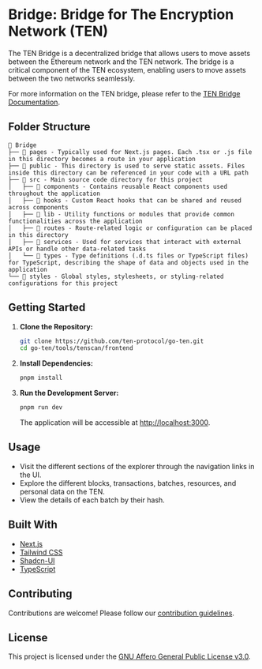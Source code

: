 # Bridge: Bridge for The Encryption Network (TEN)
<!-- ut essentially for us, he want to support the moving of assets (any) between Ethereum and TEN -->
<!-- Not yet, but we should support ETH, TEN, USDT, USDC at least to begin with -->

The TEN Bridge is a decentralized bridge that allows users to move assets between the Ethereum network and the TEN network. The bridge is a critical component of the TEN ecosystem, enabling users to move assets between the two networks seamlessly.

For more information on the TEN bridge, please refer to the [TEN Bridge Documentation](https://docs.ten.xyz/bridge).

## Folder Structure

```
📁 Bridge
├── 📁 pages - Typically used for Next.js pages. Each .tsx or .js file in this directory becomes a route in your application
├── 📁 public - This directory is used to serve static assets. Files inside this directory can be referenced in your code with a URL path
├── 📁 src - Main source code directory for this project
│   ├── 📁 components - Contains reusable React components used throughout the application
│   ├── 📁 hooks - Custom React hooks that can be shared and reused across components
│   ├── 📁 lib - Utility functions or modules that provide common functionalities across the application
│   ├── 📁 routes - Route-related logic or configuration can be placed in this directory
│   ├── 📁 services - Used for services that interact with external APIs or handle other data-related tasks
│   └── 📁 types - Type definitions (.d.ts files or TypeScript files) for TypeScript, describing the shape of data and objects used in the application
└── 📁 styles - Global styles, stylesheets, or styling-related configurations for this project
```

## Getting Started

1. **Clone the Repository:**
   ```bash
   git clone https://github.com/ten-protocol/go-ten.git
   cd go-ten/tools/tenscan/frontend
   ```

2. **Install Dependencies:**
   ```bash
   pnpm install
   ```

3. **Run the Development Server:**
   ```bash
   pnpm run dev
   ```

   The application will be accessible at [http://localhost:3000](http://localhost:3000).

## Usage

- Visit the different sections of the explorer through the navigation links in the UI.
- Explore the different blocks, transactions, batches, resources, and personal data on the TEN.
- View the details of each batch by their hash.

## Built With

- [Next.js](https://nextjs.org/)
- [Tailwind CSS](https://tailwindcss.com/)
- [Shadcn-UI](https://shadcn.com/)
- [TypeScript](https://www.typescriptlang.org/)


## Contributing

Contributions are welcome! Please follow our [contribution guidelines](/docs/_docs/community/contributions.md).

## License

This project is licensed under the [GNU Affero General Public License v3.0](/LICENSE).